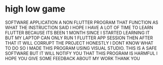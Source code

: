 # high low game 
SOFTWARE APPLICATION
A NON FLUTTER PROGRAM THAT FUNCTION AS WHAT THE INSTRUCTION SAID
I HOPE I HAVE A LOT OF TIME TO LEARN FLUTTER BECAUSE ITS BEEN 1 MONTH SINCE I STARTED LEARNING IT BUT MY LAPTOP CAN ONLY RUN 1 FLUTTER APP SESSION THEN AFTER THAT IT WILL CORRUPT THE PROJECT HONESTLY I DONT KNOW WHAT TO DO SO I MADE THIS PROGRAM USING VISUAL STUDIO. THIS IS A SAFE SOFTWARE BUT IT WILL NOTIFY YOU THAT THIS PROGRAM IS HARMFUL I HOPE YOU GIVE SOME FEEDBACK ABOUT MY WORK THANK YOU
